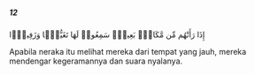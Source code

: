 ##### 12

<span class="ayah">إِذَا رَأَتْهُم مِّن مَّكَانٍۭ بَعِيدٍۢ سَمِعُوا۟ لَهَا تَغَيُّظًۭا وَزَفِيرًۭا</span>

<span class="ayah_translation">Apabila neraka itu melihat mereka dari tempat yang jauh, mereka mendengar kegeramannya dan suara nyalanya.</span>

